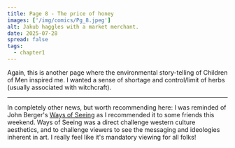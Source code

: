 ```yaml
---
title: Page 8 - The price of honey
images: ['/img/comics/Pg_8.jpeg']
alt: Jakub haggles with a market merchant.
date: 2025-07-28
spread: false
tags:
  - chapter1
---
```

Again, this is another page where the environmental story-telling of Children of Men inspired me. I wanted a sense of shortage and control/limit of herbs (usually associated with witchcraft).

---

In completely other news, but worth recommending here: I was reminded of John Berger's [Ways of Seeing]() as I recommended it to some friends this weekend. Ways of Seeing was a direct challenge western culture aesthetics, and to challenge viewers to see the messaging and ideologies inherent in art. I really feel like it's mandatory viewing for all folks!